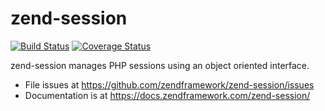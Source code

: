 # zend-session

[![Build Status](https://secure.travis-ci.org/zendframework/zend-session.svg?branch=master)](https://secure.travis-ci.org/zendframework/zend-session)
[![Coverage Status](https://coveralls.io/repos/github/zendframework/zend-session/badge.svg?branch=master)](https://coveralls.io/github/zendframework/zend-session?branch=master)

zend-session manages PHP sessions using an object oriented interface. 

- File issues at https://github.com/zendframework/zend-session/issues
- Documentation is at https://docs.zendframework.com/zend-session/
